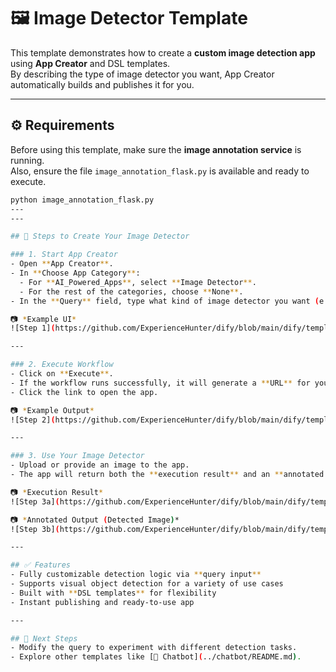# 🖼️ Image Detector Template

This template demonstrates how to create a **custom image detection app** using **App Creator** and DSL templates.  
By describing the type of image detector you want, App Creator automatically builds and publishes it for you.

---
## ⚙️ Requirements

Before using this template, make sure the **image annotation service** is running.  
Also, ensure the file `image_annotation_flask.py` is available and ready to execute.

```bash
python image_annotation_flask.py
---
---

## 📌 Steps to Create Your Image Detector

### 1. Start App Creator
- Open **App Creator**.  
- In **Choose App Category**:  
  - For **AI_Powered_Apps**, select **Image Detector**.  
  - For the rest of the categories, choose **None**.  
- In the **Query** field, type what kind of image detector you want (e.g., *"detect animals in photos"*, *"identify cars in traffic images"*, *"highlight damaged areas on products"*).  

📷 *Example UI*  
![Step 1](https://github.com/ExperienceHunter/dify/blob/main/dify/template/README/Images/ImageDetector_Image_1.png)

---

### 2. Execute Workflow
- Click on **Execute**.  
- If the workflow runs successfully, it will generate a **URL** for your newly created image detector app.  
- Click the link to open the app.  

📷 *Example Output*  
![Step 2](https://github.com/ExperienceHunter/dify/blob/main/dify/template/README/Images/ImageDetector_Image_2.png)

---

### 3. Use Your Image Detector
- Upload or provide an image to the app.  
- The app will return both the **execution result** and an **annotated image** with detected objects highlighted.  

📷 *Execution Result*  
![Step 3a](https://github.com/ExperienceHunter/dify/blob/main/dify/template/README/Images/ImageDetector_Image_3.png)

📷 *Annotated Output (Detected Image)*  
![Step 3b](https://github.com/ExperienceHunter/dify/blob/main/dify/template/README/Images/ImageDetector_Image_4.png)

---

## ✅ Features
- Fully customizable detection logic via **query input**  
- Supports visual object detection for a variety of use cases  
- Built with **DSL templates** for flexibility  
- Instant publishing and ready-to-use app  

---

## 📂 Next Steps
- Modify the query to experiment with different detection tasks.  
- Explore other templates like [🤖 Chatbot](../chatbot/README.md).  
